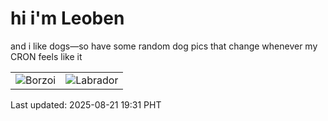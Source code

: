 # hi i'm Leoben

and i like dogs—so have some random dog pics that change whenever my CRON feels like it

|  |  |
|--------|----------|
| ![Borzoi](https://random-dog-vercel.vercel.app/api/random-borzoi?v=1755775890) | ![Labrador](https://random-dog-vercel.vercel.app/api/random-labrador?v=1755775890) |

Last updated: 2025-08-21 19:31 PHT
